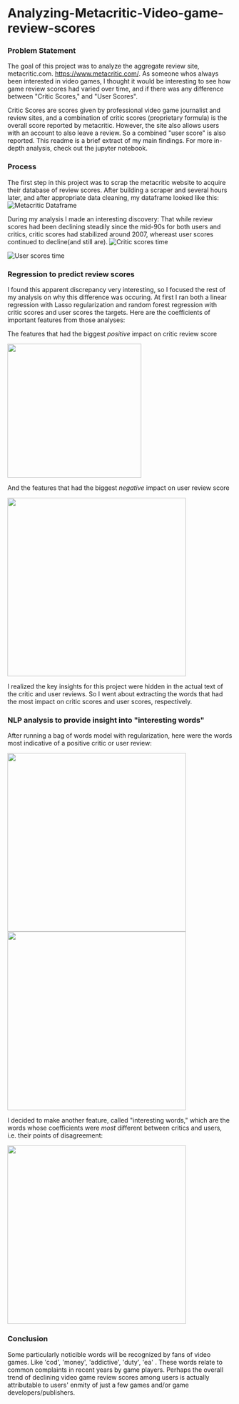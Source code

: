 # Analyzing-Metacritic-Video-game-review-scores
### Problem Statement
The goal of this project was to analyze the aggregate review site, metacritic.com. <https://www.metacritic.com/>.  As someone whos always been interested in video games, I thought it would be interesting to see how game review scores had varied over time, and if there was any difference between "Critic Scores," and "User Scores".  

Critic Scores are scores given by professional video game journalist and review sites, and a combination of critic scores (proprietary formula) is the overall score reported by metacritic.  However, the site also allows users with an account to also leave a review.  So a combined "user score" is also reported. This readme is a brief extract of my main findings.  For more in-depth analysis, check out the jupyter notebook. 

### Process
The first step in this project was to scrap the metacritic website to acquire their database of review scores.  After building a scraper and several hours later, and after appropriate data cleaning, my dataframe looked like this: 
![Metacritic Dataframe](https://github.com/RichardCMason/Analyzing-Metacritic-Video-game-review-scores/blob/master/Images/Full_dataframe.png)

During my analysis I made an interesting discovery: That while review scores had been declining steadily since the mid-90s for both users and critics, critic scores had stabilized around 2007, whereast user scores continued to decline(and still are).
![Critic scores time](https://github.com/RichardCMason/Analyzing-Metacritic-Video-game-review-scores/blob/master/Images/critic_score_time.png)

![User scores time](https://github.com/RichardCMason/Analyzing-Metacritic-Video-game-review-scores/blob/master/Images/user_score_time.png)

### Regression to predict review scores
I found this apparent discrepancy very interesting, so I focused the rest of my analysis on why this difference was occuring.  At first I ran both a linear regression with Lasso regularization and random forest regression with critic scores and user scores the targets.  Here are the coefficients of important features from those analyses:

The features that had the biggest *positive* impact on critic review score

<img src = https://github.com/RichardCMason/Analyzing-Metacritic-Video-game-review-scores/blob/master/Images/Top_Critic_features.png width = 300>

And the features that had the biggest *negative* impact on user review score

<img src = https://github.com/RichardCMason/Analyzing-Metacritic-Video-game-review-scores/blob/master/Images/Worst_User_features.png width = 400>

I realized the key insights for this project were hidden in the actual text of the critic and user reviews.  So I went about extracting the words that had the most impact on critic scores and user scores, respectively.

### NLP analysis to provide insight into "interesting words" 
After running a bag of words model with regularization, here were the words most indicative of a positive critic or user review:

<img src = https://github.com/RichardCMason/Analyzing-Metacritic-Video-game-review-scores/blob/master/Images/Critic_words.png width = 400>

<img src = https://github.com/RichardCMason/Analyzing-Metacritic-Video-game-review-scores/blob/master/Images/User_words.png width = 400>

I decided to make another feature, called "interesting words," which are the words whose coefficients were *most* different between critics and users, i.e. their points of disagreement:

<img src = https://github.com/RichardCMason/Analyzing-Metacritic-Video-game-review-scores/blob/master/Images/Interesting_words.png width = 400>


### Conclusion
Some particularly noticible words will be recognized by fans of video games.  Like 'cod', 'money', 'addictive', 'duty', 'ea' . These words relate to common complaints in recent years by game players.  Perhaps the overall trend of declining video game review scores among users is actually attributable to users' enmity of just a few games and/or game developers/publishers.  

